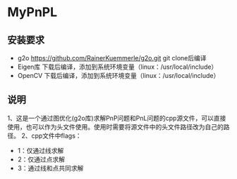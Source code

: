 # MyPnPL
## 安装要求
- g2o https://github.com/RainerKuemmerle/g2o.git git clone后编译
- Eigen库 下载后编译，添加到系统环境变量（linux：/usr/local/include）
- OpenCV 下载后编译，添加到系统环境变量（linux：/usr/local/include）

## 说明
1、这是一个通过图优化(g2o库)求解PnP问题和PnL问题的cpp源文件，可以直接使用，也可以作为头文件使用。使用时需要将源文件中的头文件路径改为自己的路径。
2、cpp文件中flags：
 - 1：仅通过线求解
 - 2：仅通过点求解
 - 3：通过线和点共同求解
